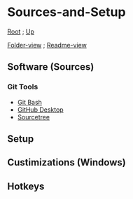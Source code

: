 # Sources-and-Setup

[Root](https://github.com/Some-Developer-Somewhere/Coding-Somewhere/blob/main/README.md) ;
[Up](../README.md)

[Folder-view](./) ;
[Readme-view](./README.md)

## Software (Sources)

### Git Tools

- [Git Bash](...)
- [GitHub Desktop](https://desktop.github.com/)
- [Sourcetree](...)

## Setup

<!-- install [vsCode, py, etc]?? -->

<!-- ### Git -->
<!-- ### Python -->
<!-- ### VS Code -->

## Custimizations (Windows)

## Hotkeys

